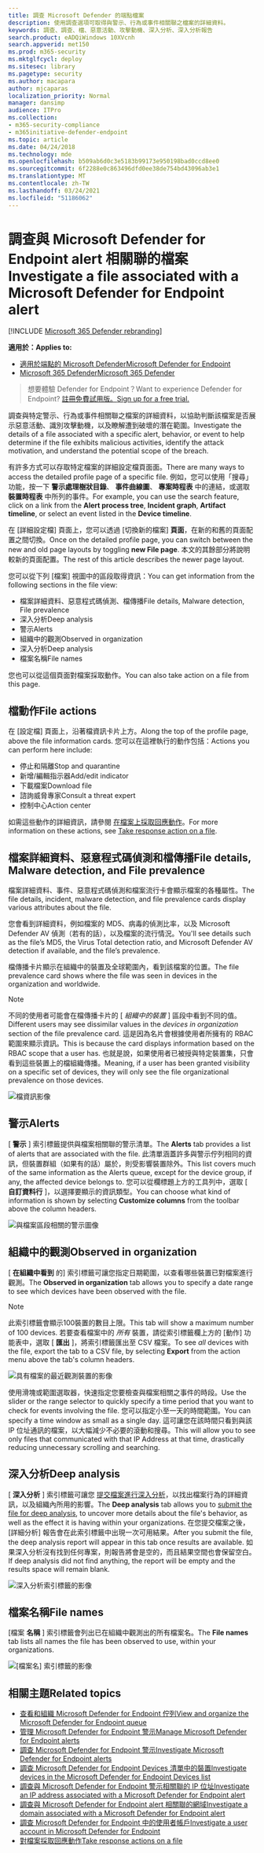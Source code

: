 ```yaml
---
title: 調查 Microsoft Defender 的端點檔案
description: 使用調查選項可取得與警示、行為或事件相關聯之檔案的詳細資料。
keywords: 調查、調查、檔、惡意活動、攻擊動機、深入分析、深入分析報告
search.product: eADQiWindows 10XVcnh
search.appverid: met150
ms.prod: m365-security
ms.mktglfcycl: deploy
ms.sitesec: library
ms.pagetype: security
ms.author: macapara
author: mjcaparas
localization_priority: Normal
manager: dansimp
audience: ITPro
ms.collection:
- m365-security-compliance
- m365initiative-defender-endpoint
ms.topic: article
ms.date: 04/24/2018
ms.technology: mde
ms.openlocfilehash: b509ab6d0c3e5183b99173e950198bad0ccd8ee0
ms.sourcegitcommit: 6f2288e0c863496dfd0ee38de754bd43096ab3e1
ms.translationtype: MT
ms.contentlocale: zh-TW
ms.lasthandoff: 03/24/2021
ms.locfileid: "51186062"
---
```

# <a name="investigate-a-file-associated-with-a-microsoft-defender-for-endpoint-alert"></a><span data-ttu-id="ce996-104">調查與 Microsoft Defender for Endpoint alert 相關聯的檔案</span><span class="sxs-lookup"><span data-stu-id="ce996-104">Investigate a file associated with a Microsoft Defender for Endpoint alert</span></span>

[!INCLUDE [Microsoft 365 Defender rebranding](../../includes/microsoft-defender.md)]

<span data-ttu-id="ce996-105">**適用於：**</span><span class="sxs-lookup"><span data-stu-id="ce996-105">**Applies to:**</span></span>
- [<span data-ttu-id="ce996-106">適用於端點的 Microsoft Defender</span><span class="sxs-lookup"><span data-stu-id="ce996-106">Microsoft Defender for Endpoint</span></span>](https://go.microsoft.com/fwlink/p/?linkid=2154037)
- [<span data-ttu-id="ce996-107">Microsoft 365 Defender</span><span class="sxs-lookup"><span data-stu-id="ce996-107">Microsoft 365 Defender</span></span>](https://go.microsoft.com/fwlink/?linkid=2118804)


><span data-ttu-id="ce996-108">想要體驗 Defender for Endpoint？</span><span class="sxs-lookup"><span data-stu-id="ce996-108">Want to experience Defender for Endpoint?</span></span> [<span data-ttu-id="ce996-109">註冊免費試用版。</span><span class="sxs-lookup"><span data-stu-id="ce996-109">Sign up for a free trial.</span></span>](https://www.microsoft.com/microsoft-365/windows/microsoft-defender-atp?ocid=docs-wdatp-investigatefiles-abovefoldlink)

<span data-ttu-id="ce996-110">調查與特定警示、行為或事件相關聯之檔案的詳細資料，以協助判斷該檔案是否展示惡意活動、識別攻擊動機，以及瞭解遭到破壞的潛在範圍。</span><span class="sxs-lookup"><span data-stu-id="ce996-110">Investigate the details of a file associated with a specific alert, behavior, or event to help determine if the file exhibits malicious activities, identify the attack motivation, and understand the potential scope of the breach.</span></span>

<span data-ttu-id="ce996-111">有許多方式可以存取特定檔案的詳細設定檔頁面面。</span><span class="sxs-lookup"><span data-stu-id="ce996-111">There are many ways to access the detailed profile page of a specific file.</span></span> <span data-ttu-id="ce996-112">例如，您可以使用「搜尋」功能，按一下 **警示處理樹狀目錄**、 **事件曲線圖**、 **專案時程表** 中的連結，或選取 **裝置時程表** 中所列的事件。</span><span class="sxs-lookup"><span data-stu-id="ce996-112">For example, you can  use the search feature, click on a link from the **Alert process tree**, **Incident graph**, **Artifact timeline**, or select an event listed in the **Device timeline**.</span></span>

<span data-ttu-id="ce996-113">在 [詳細設定檔] 頁面上，您可以透過 [切換新的檔案] **頁面**，在新的和舊的頁面配置之間切換。</span><span class="sxs-lookup"><span data-stu-id="ce996-113">Once on the detailed profile page, you can switch between the new and old page layouts by toggling **new File page**.</span></span> <span data-ttu-id="ce996-114">本文的其餘部分將說明較新的頁面配置。</span><span class="sxs-lookup"><span data-stu-id="ce996-114">The rest of this article describes the newer page layout.</span></span>

<span data-ttu-id="ce996-115">您可以從下列 [檔案] 視圖中的區段取得資訊：</span><span class="sxs-lookup"><span data-stu-id="ce996-115">You can get information from the following sections in the file view:</span></span>

- <span data-ttu-id="ce996-116">檔案詳細資料、惡意程式碼偵測、檔傳播</span><span class="sxs-lookup"><span data-stu-id="ce996-116">File details, Malware detection, File prevalence</span></span>
- <span data-ttu-id="ce996-117">深入分析</span><span class="sxs-lookup"><span data-stu-id="ce996-117">Deep analysis</span></span>
- <span data-ttu-id="ce996-118">警示</span><span class="sxs-lookup"><span data-stu-id="ce996-118">Alerts</span></span>
- <span data-ttu-id="ce996-119">組織中的觀測</span><span class="sxs-lookup"><span data-stu-id="ce996-119">Observed in organization</span></span>
- <span data-ttu-id="ce996-120">深入分析</span><span class="sxs-lookup"><span data-stu-id="ce996-120">Deep analysis</span></span>
- <span data-ttu-id="ce996-121">檔案名稱</span><span class="sxs-lookup"><span data-stu-id="ce996-121">File names</span></span>

<span data-ttu-id="ce996-122">您也可以從這個頁面對檔案採取動作。</span><span class="sxs-lookup"><span data-stu-id="ce996-122">You can also take action on a file from this page.</span></span>

## <a name="file-actions"></a><span data-ttu-id="ce996-123">檔動作</span><span class="sxs-lookup"><span data-stu-id="ce996-123">File actions</span></span>

<span data-ttu-id="ce996-124">在 [設定檔] 頁面上，沿著檔資訊卡片上方。</span><span class="sxs-lookup"><span data-stu-id="ce996-124">Along the top of the profile page, above the file information cards.</span></span> <span data-ttu-id="ce996-125">您可以在這裡執行的動作包括：</span><span class="sxs-lookup"><span data-stu-id="ce996-125">Actions you can perform here include:</span></span>

- <span data-ttu-id="ce996-126">停止和隔離</span><span class="sxs-lookup"><span data-stu-id="ce996-126">Stop and quarantine</span></span>
- <span data-ttu-id="ce996-127">新增/編輯指示器</span><span class="sxs-lookup"><span data-stu-id="ce996-127">Add/edit indicator</span></span>
- <span data-ttu-id="ce996-128">下載檔案</span><span class="sxs-lookup"><span data-stu-id="ce996-128">Download file</span></span>
- <span data-ttu-id="ce996-129">諮詢威脅專家</span><span class="sxs-lookup"><span data-stu-id="ce996-129">Consult a threat expert</span></span>
- <span data-ttu-id="ce996-130">控制中心</span><span class="sxs-lookup"><span data-stu-id="ce996-130">Action center</span></span>

<span data-ttu-id="ce996-131">如需這些動作的詳細資訊，請參閱 [在檔案上採取回應動作](respond-file-alerts.md)。</span><span class="sxs-lookup"><span data-stu-id="ce996-131">For more information on these actions, see [Take response action on a file](respond-file-alerts.md).</span></span>

## <a name="file-details-malware-detection-and-file-prevalence"></a><span data-ttu-id="ce996-132">檔案詳細資料、惡意程式碼偵測和檔傳播</span><span class="sxs-lookup"><span data-stu-id="ce996-132">File details, Malware detection, and File prevalence</span></span>

<span data-ttu-id="ce996-133">檔案詳細資料、事件、惡意程式碼偵測和檔案流行卡會顯示檔案的各種屬性。</span><span class="sxs-lookup"><span data-stu-id="ce996-133">The file details, incident, malware detection, and file prevalence cards display various attributes about the file.</span></span>

<span data-ttu-id="ce996-134">您會看到詳細資料，例如檔案的 MD5、病毒的偵測比率，以及 Microsoft Defender AV 偵測（若有的話），以及檔案的流行情況。</span><span class="sxs-lookup"><span data-stu-id="ce996-134">You'll see details such as the file’s MD5, the Virus Total detection ratio, and Microsoft Defender AV detection if available, and the file’s prevalence.</span></span>

<span data-ttu-id="ce996-135">檔傳播卡片顯示在組織中的裝置及全球範圍內，看到該檔案的位置。</span><span class="sxs-lookup"><span data-stu-id="ce996-135">The file prevalence card shows where the file was seen in devices in the organization and worldwide.</span></span> 

> [!NOTE] 
> <span data-ttu-id="ce996-136">不同的使用者可能會在檔傳播卡片的 [ *組織中的裝置* ] 區段中看到不同的值。</span><span class="sxs-lookup"><span data-stu-id="ce996-136">Different users may see dissimilar values in the *devices in organization* section of the file prevalence card.</span></span> <span data-ttu-id="ce996-137">這是因為名片會根據使用者所擁有的 RBAC 範圍來顯示資訊。</span><span class="sxs-lookup"><span data-stu-id="ce996-137">This is because the card displays information based on the RBAC scope that a user has.</span></span> <span data-ttu-id="ce996-138">也就是說，如果使用者已被授與特定裝置集，只會看到這些裝置上的檔組織傳播。</span><span class="sxs-lookup"><span data-stu-id="ce996-138">Meaning, if a user has been granted visibility on a specific set of devices, they will only see the file organizational prevalence on those devices.</span></span>

![檔資訊影像](images/atp-file-information.png)

## <a name="alerts"></a><span data-ttu-id="ce996-140">警示</span><span class="sxs-lookup"><span data-stu-id="ce996-140">Alerts</span></span>

<span data-ttu-id="ce996-141">[ **警示** ] 索引標籤提供與檔案相關聯的警示清單。</span><span class="sxs-lookup"><span data-stu-id="ce996-141">The **Alerts** tab provides a list of alerts that are associated with the file.</span></span> <span data-ttu-id="ce996-142">此清單涵蓋許多與警示佇列相同的資訊，但裝置群組（如果有的話）屬於，則受影響裝置除外。</span><span class="sxs-lookup"><span data-stu-id="ce996-142">This list covers much of the same information as the Alerts queue, except for the device group, if any, the affected device belongs to.</span></span> <span data-ttu-id="ce996-143">您可以從欄標題上方的工具列中，選取 [ **自訂資料行** ]，以選擇要顯示的資訊類型。</span><span class="sxs-lookup"><span data-stu-id="ce996-143">You can choose what kind of information is shown by selecting **Customize columns** from the toolbar above the column headers.</span></span>

![與檔案區段相關的警示圖像](images/atp-alerts-related-to-file.png)

## <a name="observed-in-organization"></a><span data-ttu-id="ce996-145">組織中的觀測</span><span class="sxs-lookup"><span data-stu-id="ce996-145">Observed in organization</span></span>

<span data-ttu-id="ce996-146">[ **在組織中看到** 的] 索引標籤可讓您指定日期範圍，以查看哪些裝置已對檔案進行觀測。</span><span class="sxs-lookup"><span data-stu-id="ce996-146">The **Observed in organization** tab allows you to specify a date range to see which devices have been observed with the file.</span></span>

>[!NOTE]
><span data-ttu-id="ce996-147">此索引標籤會顯示100裝置的數目上限。</span><span class="sxs-lookup"><span data-stu-id="ce996-147">This tab will show a maximum number of 100 devices.</span></span> <span data-ttu-id="ce996-148">若要查看檔案中的 _所有_ 裝置，請從索引標籤欄上方的 [動作] 功能表中，選取 [ **匯出** ]，將索引標籤匯出至 CSV 檔案。</span><span class="sxs-lookup"><span data-stu-id="ce996-148">To see _all_ devices with the file, export the tab to a CSV file, by selecting **Export** from the action menu above the tab's column headers.</span></span>

![具有檔案的最近觀測裝置的影像](images/atp-observed-machines.png)

<span data-ttu-id="ce996-150">使用滑塊或範圍選取器，快速指定您要檢查與檔案相關之事件的時段。</span><span class="sxs-lookup"><span data-stu-id="ce996-150">Use the slider or the range selector to quickly specify a time period that you want to check for events involving the file.</span></span> <span data-ttu-id="ce996-151">您可以指定小至一天的時間範圍。</span><span class="sxs-lookup"><span data-stu-id="ce996-151">You can specify a time window as small as a single day.</span></span> <span data-ttu-id="ce996-152">這可讓您在該時間只看到與該 IP 位址通訊的檔案，以大幅減少不必要的滾動和搜尋。</span><span class="sxs-lookup"><span data-stu-id="ce996-152">This will allow you to see only files that communicated with that IP Address at that time, drastically reducing unnecessary scrolling and searching.</span></span>

## <a name="deep-analysis"></a><span data-ttu-id="ce996-153">深入分析</span><span class="sxs-lookup"><span data-stu-id="ce996-153">Deep analysis</span></span>

<span data-ttu-id="ce996-154">[ **深入分析** ] 索引標籤可讓您 [提交檔案進行深入分析](respond-file-alerts.md#deep-analysis)，以找出檔案行為的詳細資訊，以及組織內所用的影響。</span><span class="sxs-lookup"><span data-stu-id="ce996-154">The **Deep analysis** tab allows you to [submit the file for deep analysis](respond-file-alerts.md#deep-analysis), to uncover more details about the file's behavior, as well as the effect it is having within your organizations.</span></span> <span data-ttu-id="ce996-155">在您提交檔案之後，[詳細分析] 報告會在此索引標籤中出現一次可用結果。</span><span class="sxs-lookup"><span data-stu-id="ce996-155">After you submit the file, the deep analysis report will appear in this tab once results are available.</span></span> <span data-ttu-id="ce996-156">如果深入分析沒有找到任何專案，則報告將會是空的，而且結果空間也會保留空白。</span><span class="sxs-lookup"><span data-stu-id="ce996-156">If deep analysis did not find anything, the report will be empty and the results space will remain blank.</span></span>

![深入分析索引標籤的影像](images/submit-file.png)

## <a name="file-names"></a><span data-ttu-id="ce996-158">檔案名稱</span><span class="sxs-lookup"><span data-stu-id="ce996-158">File names</span></span>

<span data-ttu-id="ce996-159">[檔案 **名稱** ] 索引標籤會列出已在組織中觀測出的所有檔案名。</span><span class="sxs-lookup"><span data-stu-id="ce996-159">The **File names** tab lists all names the file has been observed to use, within your organizations.</span></span>

![[檔案名] 索引標籤的影像](images/atp-file-names.png)

## <a name="related-topics"></a><span data-ttu-id="ce996-161">相關主題</span><span class="sxs-lookup"><span data-stu-id="ce996-161">Related topics</span></span>

- [<span data-ttu-id="ce996-162">查看和組織 Microsoft Defender for Endpoint 佇列</span><span class="sxs-lookup"><span data-stu-id="ce996-162">View and organize the Microsoft Defender for Endpoint queue</span></span>](alerts-queue.md)
- [<span data-ttu-id="ce996-163">管理 Microsoft Defender for Endpoint 警示</span><span class="sxs-lookup"><span data-stu-id="ce996-163">Manage Microsoft Defender for Endpoint alerts</span></span>](manage-alerts.md)
- [<span data-ttu-id="ce996-164">調查 Microsoft Defender for Endpoint 警示</span><span class="sxs-lookup"><span data-stu-id="ce996-164">Investigate Microsoft Defender for Endpoint alerts</span></span>](investigate-alerts.md)
- [<span data-ttu-id="ce996-165">調查 Microsoft Defender for Endpoint Devices 清單中的裝置</span><span class="sxs-lookup"><span data-stu-id="ce996-165">Investigate devices in the Microsoft Defender for Endpoint Devices list</span></span>](investigate-machines.md)
- [<span data-ttu-id="ce996-166">調查與 Microsoft Defender for Endpoint 警示相關聯的 IP 位址</span><span class="sxs-lookup"><span data-stu-id="ce996-166">Investigate an IP address associated with a Microsoft Defender for Endpoint alert</span></span>](investigate-ip.md)
- [<span data-ttu-id="ce996-167">調查與 Microsoft Defender for Endpoint alert 相關聯的網域</span><span class="sxs-lookup"><span data-stu-id="ce996-167">Investigate a domain associated with a Microsoft Defender for Endpoint alert</span></span>](investigate-domain.md)
- [<span data-ttu-id="ce996-168">調查 Microsoft Defender for Endpoint 中的使用者帳戶</span><span class="sxs-lookup"><span data-stu-id="ce996-168">Investigate a user account in Microsoft Defender for Endpoint</span></span>](investigate-user.md)
- [<span data-ttu-id="ce996-169">對檔案採取回應動作</span><span class="sxs-lookup"><span data-stu-id="ce996-169">Take response actions on a file</span></span>](respond-file-alerts.md)
